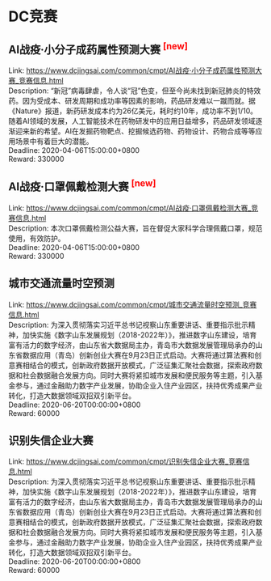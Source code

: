 # DC竞赛



## AI战疫·小分子成药属性预测大赛 <sup style="color:red">[new]<sup>  

Link: https://www.dcjingsai.com/common/cmpt/AI战疫·小分子成药属性预测大赛_竞赛信息.html  
Description: “新冠”病毒肆虐，令人谈“冠”色变，但至今尚未找到新冠肺炎的特效药。因为受成本、研发周期和成功率等因素的影响，药品研发难以一蹴而就。据《Nature》报道，新药研发成本约为26亿美元，耗时约10年，成功率不到1/10。随着AI领域的发展，人工智能技术在药物研发中的应用日益增多，药品研发领域逐渐迎来新的希望。AI在发掘药物靶点、挖掘候选药物、药物设计、药物合成等等应用场景中有着巨大的潜能。  
Deadline: 2020-04-06T15:00:00+0800  
Reward: 330000  


## AI战疫·口罩佩戴检测大赛 <sup style="color:red">[new]<sup>  

Link: https://www.dcjingsai.com/common/cmpt/AI战疫·口罩佩戴检测大赛_竞赛信息.html  
Description: 本次口罩佩戴检测公益大赛，旨在督促大家科学合理佩戴口罩，规范使用，有效防护。  
Deadline: 2020-04-06T15:00:00+0800  
Reward: 330000  


## 城市交通流量时空预测

Link: https://www.dcjingsai.com/common/cmpt/城市交通流量时空预测_竞赛信息.html  
Description: 为深入贯彻落实习近平总书记视察山东重要讲话、重要指示批示精神，加快实施《数字山东发展规划（2018-2022年）》，推进数字山东建设，培育富有活力的数字经济，由山东省大数据局主办，青岛市大数据发展管理局承办的山东省数据应用（青岛）创新创业大赛在9月23日正式启动。大赛将通过算法赛和创意赛相结合的模式，创新政府数据开放模式，广泛征集汇聚社会数据，探索政府数据和社会数据融合发展方向。同时大赛将紧扣城市发展和便民服务等主题，引入基金参与，通过金融助力数字产业发展，协助企业入住产业园区，扶持优秀成果产业转化，打造大数据领域双招双引新平台。  
Deadline: 2020-06-20T00:00:00+0800  
Reward: 60000  


## 识别失信企业大赛

Link: https://www.dcjingsai.com/common/cmpt/识别失信企业大赛_竞赛信息.html  
Description: 为深入贯彻落实习近平总书记视察山东重要讲话、重要指示批示精神，加快实施《数字山东发展规划（2018-2022年）》，推进数字山东建设，培育富有活力的数字经济，由山东省大数据局主办，青岛市大数据发展管理局承办的山东省数据应用（青岛）创新创业大赛在9月23日正式启动。大赛将通过算法赛和创意赛相结合的模式，创新政府数据开放模式，广泛征集汇聚社会数据，探索政府数据和社会数据融合发展方向。同时大赛将紧扣城市发展和便民服务等主题，引入基金参与，通过金融助力数字产业发展，协助企业入住产业园区，扶持优秀成果产业转化，打造大数据领域双招双引新平台。  
Deadline: 2020-06-20T00:00:00+0800  
Reward: 60000  

